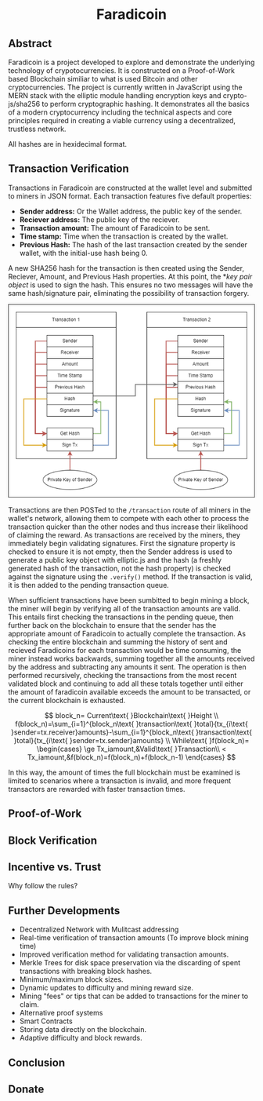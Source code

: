 <h1 align="center">Faradicoin</h1>
<!---
<p align="center" style="font-size:small;">Faradical<br>auto_sear#8264<br>www.github.com/faradical</p>
--->

## Abstract
Faradicoin is a project developed to explore and demonstrate the underlying technology of crypotocurrencies. It is constructed on a Proof-of-Work based Blockchain similiar to what is used Bitcoin and other cryptocurrencies. The project is currently written in JavaScript using the MERN stack with the elliptic module handling encryption keys and crypto-js/sha256 to perform cryptographic hashing. It demonstrates all the basics of a modern cryptocurrency including the technical aspects and core principles required in creating a viable currency using a decentralized, trustless network.

<!---
## Objective
--->

All hashes are in hexidecimal format.

## Transaction Verification
Transactions in Faradicoin are constructed at the wallet level and submitted to miners in JSON format. Each transaction features five default properties: 
* **Sender address:** Or the Wallet address, the public key of the sender.
* **Reciever address:** The public key of the reciever.
* **Transaction amount:** The amount of Faradicoin to be sent.
* **Time stamp:** Time when the transaction is created by the wallet.
* **Previous Hash:** The hash of the last transaction created by the sender wallet, with the initial-use hash being 0.

A new SHA256 hash for the transaction is then created using the Sender, Reciever, Amount, and Previous Hash properties. At this point, the **key pair object* is used to sign the hash. This ensures no two messages will have the same hash/signature pair, eliminating the possibility of transaction forgery. 

![Faradicoin_Transaction_Signing](Documentation/Faradicoin_Transaction_Signing.png)

Transactions are then POSTed to the `/transaction` route of all miners in the wallet's network, allowing them to compete with each other to process the transaction quicker than the other nodes and thus increase their likelihood of claiming the reward. As transactions are received by the miners, they immediately begin validating signatures. First the signature property is checked to ensure it is not empty, then the Sender address is used to generate a public key object with elliptic.js and the hash (a freshly generated hash of the transaction, not the hash property) is checked against the signature using the `.verify()` method. If the transaction is valid, it is then added to the pending transaction queue.

When sufficient transactions have been sumbitted to begin mining a block, the miner will begin by verifying all of the transaction amounts are valid. This entails first checking the transactions in the pending queue, then further back on the blockchain to ensure that the sender has the appropriate amount of Faradicoin to actually complete the transaction. As checking the entire blockchain and summing the history of sent and recieved Faradicoins for each transaction would be time consuming, the miner instead works backwards, summing together all the amounts received by the address and subtracting any amounts it sent. The operation is then performed recursively, checking the transactions from the most recent validated block and continuing to add all these totals together until either the amount of faradicoin available exceeds the amount to be transacted, or the current blockchain is exhausted.

<!-- ![Faradicoin_Transaction_Signing](Documentation/transaction_amounts_verification.png) -->


$$
block_n= Current\text{ }Blockchain\text{ }Height
\\
f(block_n)=\sum_{i=1}^{block_n\text{ }transaction\text{ }total}{tx_{i\text{ }sender=tx.receiver}amounts}-\sum_{i=1}^{block_n\text{ }transaction\text{ }total}{tx_{i\text{ }sender=tx.sender}amounts}
\\
While\text{ }f(block_n)=
\begin{cases}
\ge Tx_iamount,&Valid\text{ }Transaction\\
< Tx_iamount,&f(block_n)=f(block_n)+f(block_n-1)
\end{cases}
$$

In this way, the amount of times the full blockchain must be examined is limited to scenarios where a transaction is invalid, and more frequent transactors are rewarded with faster transaction times.

## Proof-of-Work


## Block Verification
<!---
A key element in all distributed blockchains is decentralized censensus. Network rules
--->

## Incentive vs. Trust
Why follow the rules?
<!---
Ways to hack the current system include:
* Creating and submitting thousands of small transactions to a single mining node in order to receive a reward. Solution would involve overhaul of the network to to become fully decentralized, with all meesages being simultaneously multicast to every node on the network. Gun.js may be be a useful way to achieve this. Nodes would then reject any blocks containing transactions that were not in their pending queues (excepting mining rewards).
--->

## Further Developments
* Decentralized Network with Mulitcast addressing
* Real-time verification of transaction amounts (To improve block mining time)
* Improved verification method for validating transaction amounts.
* Merkle Trees for disk space preservation via the discarding of spent transactions with breaking block hashes.
* Minimum/maximum block sizes.
* Dynamic updates to difficulty and mining reward size.
* Mining "fees" or tips that can be added to transactions for the miner to claim.
* Alternative proof systems
* Smart Contracts
* Storing data directly on the blockchain.
* Adaptive difficulty and block rewards.

## Conclusion


## Donate

